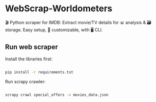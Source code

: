 # WebScrap-Worldometers

🎬 Python scraper for IMDB: Extract movie/TV details for 📊 analysis & 🗃️ storage. Easy setup, 🔧 customizable, with 🖥️ CLI.

## Run web scraper 

Install the libraries first:

```bash

pip install -r requirements.txt

```

Run scrapy crawler:

```bash

scrapy crawl special_offers -o movies_data.json

```